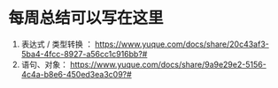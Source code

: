 # 每周总结可以写在这里

1. 表达式 / 类型转换 ： https://www.yuque.com/docs/share/20c43af3-5ba4-4fcc-8927-a56cc1c916bb?#
2. 语句、对象： https://www.yuque.com/docs/share/9a9e29e2-5156-4c4a-b8e6-450ed3ea3c09?#
